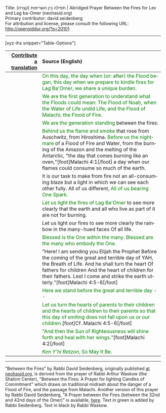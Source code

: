 <html>
<head></head>
<body>
Title: תפילה בין השריפות (קצרה) | Abridged Prayer Between the Fires for Lev and Lag ba-Omer (neohasid.org)<br />
Primary contributor: david.seidenberg<br />
For attribution and license, please consult the following URL: <a href="http://opensiddur.org/?p=20101">http://opensiddur.org/?p=20101</a>
<p />
<hr />

[xyz-ihs snippet="Table-Options"]<table style="margin-left: auto; margin-right: auto;" class="draggable">
<thead><tr><th id="x" style="text-align: right;"><a href="/translate/" target="_blank" rel="noopener">Contribute a translation</a></th><th style="text-align: left;">Source (English)</th></tr></thead>
<tbody>
<tr><td style="vertical-align:top;">
<div class="liturgy" lang="he">

</span></div></td>
 
<td style="vertical-align:top;">
<div class="english" lang="en">
<span style="color: green;">On this day, the day when (or: after) the Flood began,
this day when we prepare to kindle fires for Lag Ba'Omer,
we share a unique burden.</span>
</div></td></tr>


<tr><td style="vertical-align:top;">
<div class="liturgy" lang="he">

</span></div></td>
 
<td style="vertical-align:top;">
<div class="english" lang="en">
<span style="color: green;">We are the first generation to understand
what the Floods could mean:
The Flood of Noaḥ, when the Water of Life undid Life,
and the Flood of Malachi, the Flood of Fire.</span>
</div></td></tr>


<tr><td style="vertical-align:top;">
<div class="liturgy" lang="he">

</span></div></td>
 
<td style="vertical-align:top;">
<div class="english" lang="en">
<span style="color: green;">We are the generation standing</span>
between the fires:
</div></td></tr>


<tr><td style="vertical-align:top;">
<div class="liturgy" lang="he">

</span></div></td>
 
<td style="vertical-align:top;">
<div class="english" lang="en">
<span style="color: green;">Behind us the flame and smoke</span>
that rose from Auschwitz, from Hiroshima.
<span style="color: green;">Before us the nightmare</span> of a Flood of Fire and Water,
from the burning of the Amazon and the melting of the Antarctic,
"the day that comes burning like an oven,"[foot]Malachi 4:1[/foot]
a day when our flames could consume so much of the earth.
</div></td></tr>


<tr><td style="vertical-align:top;">
<div class="liturgy" lang="he">

</span></div></td>
 
<td style="vertical-align:top;">
<div class="english" lang="en">
It is our task to make from fire not an all-consuming blaze
but a light in which we can see each other fully.
All of us different, <span style="color: green;">All of us bearing
One Spark.</span>
</div></td></tr>


<tr><td style="vertical-align:top;">
<div class="liturgy" lang="he">

</span></div></td>
 
<td style="vertical-align:top;">
<div class="english" lang="en">
<span style="color: green;">Let us light the fires of Lag Ba'Omer</span> to see more clearly
that the earth and all who live as part of it
are not for burning.
</div></td></tr>


<tr><td style="vertical-align:top;">
<div class="liturgy" lang="he">

</span></div></td>
 
<td style="vertical-align:top;">
<div class="english" lang="en">
Let us light our fires to see more clearly
the rainbow in the many-hued faces
Of all life.
</div></td></tr>


<tr><td style="vertical-align:top;">
<div class="liturgy" lang="he">

</span></div></td>
 
<td style="vertical-align:top;">
<div class="english" lang="en">
<span style="color: green;">Blessed is the One within the many.
Blessed are the many who embody the One.</span>
</div></td></tr>


<tr><td style="vertical-align:top;">
<div class="liturgy" lang="he">

</span></div></td>
 
<td style="vertical-align:top;">
<div class="english" lang="en">
"Here! I am sending you
Elijah the Prophet
Before the coming
of the great and terrible day
of YAH, the Breath of Life.
And he shall turn the heart
Of fathers for children
And the heart of children
for their fathers.
Lest I come and
strike the earth
utterly."[foot]Malachi 4:5-6[/foot]
</div></td></tr>


<tr><td style="vertical-align:top;">
<div class="liturgy" lang="he">

</span></div></td>
 
<td style="vertical-align:top;">
<div class="english" lang="en">
<span style="color: green;">Here we stand
before the great and terrible day --</span>
</div></td></tr>


<tr><td style="vertical-align:top;">
<div class="liturgy" lang="he">

</span></div></td>
 
<td style="vertical-align:top;">
<div class="english" lang="en">
<span style="color: green;">Let us turn the hearts
of parents to their children
and the hearts of children to their parents
so that this day of smiting
does not fall upon us or our children.</span>[foot]Cf. Malachi 4:5-6[/foot]
</div></td></tr>


<tr><td style="vertical-align:top;">
<div class="liturgy" lang="he">

</span></div></td>
 
<td style="vertical-align:top;">
<div class="english" lang="en">
<span style="color: green;">"And then the Sun of Righteousness will shine forth
and heal with her wings."</span>[foot]Malachi 4:2[/foot]
</div></td></tr>


<tr><td style="vertical-align:top;">
<div class="liturgy" lang="he">

</span></div></td>
 
<td style="vertical-align:top;">
<div class="english" lang="en">
<span style="color: green;"><em>Ken Y'hi Ratzon</em>, 
So May It Be.</span>
</div></td></tr>
</tbody></table>

<hr />

"Between the Fires" by Rabbi David Seidenberg, originally published <a href="http://www.neohasid.org/stoptheflood/flood_day/">at neohasid.org</a>, is derived from the prayer of Rabbi Arthur Waskow (the Shalom Center), "Between the Fires: A Prayer for lighting Candles of Commitment" which draws on traditional midrash about the danger of a Flood of Fire, and the passage from Malachi. Another version of this prayer by Rabbi David Seidenberg, "A Prayer between the Fires (between the 32nd and 42nd days of the Omer)" is available, <a href="https://opensiddur.org/prayers/special-days/sefirat-haomer/prayer-between-the-fires-by-david-seidenberg-neohasid-org/">here</a>. Text in green is added by Rabbi Seidenberg. Text in black by Rabbi Waskow.
</body>
</html>